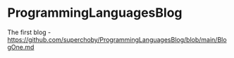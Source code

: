 # ProgrammingLanguagesBlog
The first blog - https://github.com/superchoby/ProgrammingLanguagesBlog/blob/main/BlogOne.md
